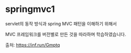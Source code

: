 # springmvc1 
servlet의 동작 방식과 spring MVC 패턴을 이해하기 위해서 

MVC 프레임워크를 버전별로 만든 것을 따라하며 학습하였습니다. 

출처: <https://inf.run/Gmptq>
